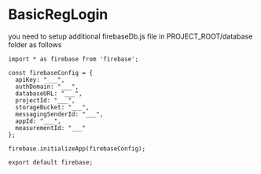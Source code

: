 # BasicRegLogin
you need to setup additional firebaseDb.js file in PROJECT_ROOT/database folder as follows

```
import * as firebase from 'firebase';

const firebaseConfig = {
  apiKey: "___",
  authDomain: "___",
  databaseURL: "___",
  projectId: "___",
  storageBucket: "___",
  messagingSenderId: "___",
  appId: "___",
  measurementId: "___"
};

firebase.initializeApp(firebaseConfig);

export default firebase;
```
